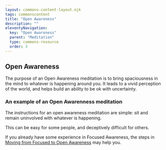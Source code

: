 ```yaml
---
layout: commons-content-layout.njk
tags: commonscontent
title: "Open Awareness"
description: ""
eleventyNavigation:
  key: "Open Awareness"
  parent: "Meditation"
  type: commons-resource
  order: 3
---
```



<h2>Open Awareness</h2>
<p class="lead">The purpose of an Open Awareness meditation is to bring spaciousness in the mind to whatever is happening around you.  It leads to a vivid perception of the world, and helps build an ability to be ok with uncertainty.</p> 
<h3>An example of an Open Awarenness meditation</h3>
<p>The instructions for an open awareness meditation are simple: sit and remain uninvolved with whatever is happening.</p>
<p>This can be easy for some people, and deceptively difficult for others.</p>
<p>If you already have some experience in Focused Awareness, the steps in <a href="/commons/meditation/from-focused-to-open-awareness/">Moving from Focused to Open Awareness</a> may help you.</p>